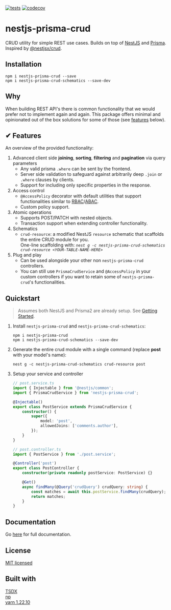 [![tests](https://github.com/kepelrs/nestjs-prisma-crud/actions/workflows/tests.yml/badge.svg)](https://github.com/kepelrs/nestjs-prisma-crud/actions/workflows/tests.yml)
[![codecov](https://codecov.io/gh/kepelrs/nestjs-prisma-crud/branch/master/graph/badge.svg?token=X2KQ8AMFA7)](https://codecov.io/gh/kepelrs/nestjs-prisma-crud)

# nestjs-prisma-crud

CRUD utility for simple REST use cases. Builds on top of [NestJS](https://github.com/nestjs/nest) and [Prisma](https://github.com/prisma/prisma). Inspired by [@nestjsx/crud](https://github.com/nestjsx).

## Installation

    npm i nestjs-prisma-crud --save
    npm i nestjs-prisma-crud-schematics --save-dev

## Why

When building REST API's there is common functionality that we would prefer not to implement again and again. This package offers minimal and opinionated out of the box solutions for some of those (see [features](#features) below).

## ✔ Features

An overview of the provided functionality:

1. Advanced client side **joining**, **sorting**, **filtering** and **pagination** via query parameters
    - Any valid prisma `.where` can be sent by the frontend.
    - Server side validation to safeguard against arbitrarily deep `.join` or `.where` clauses by clients.
    - Support for including only specific properties in the response.
2. Access control
    - `@AccessPolicy` decorator with default utilities that support functionalities similar to [RBAC](https://en.wikipedia.org/wiki/Role-based_access_control)/[ABAC](https://en.wikipedia.org/wiki/Attribute-based_access_control).
    - Custom policy support.
3. Atomic operations
    - Supports POST/PATCH with nested objects.
    - Transaction support when extending controller functionality.
4. Schematics
    - `crud-resource`: a modified NestJS `resource` schematic that scaffolds the entire CRUD module for you.<br/> One-line scaffolding with: _`nest g -c nestjs-prisma-crud-schematics crud-resource <YOUR-TABLE-NAME-HERE>`_
5. Plug and play
    - Can be used alongside your other non `nestjs-prisma-crud` controllers.
    - You can still use `PrismaCrudService` and `@AccessPolicy` in your custom controllers if you want to retain some of `nestjs-prisma-crud`'s functionalities.

## Quickstart

> Assumes both NestJS and Prisma2 are already setup. See [Getting Started](https://kepelrs.github.io/nestjs-prisma-crud/getting-started).

1. Install `nestjs-prisma-crud` and `nestjs-prisma-crud-schematics`:

    ```
    npm i nestjs-prisma-crud
    npm i nestjs-prisma-crud-schematics --save-dev
    ```

2. Generate the entire crud module with a single command (replace **post** with your model's name):

    ```
    nest g -c nestjs-prisma-crud-schematics crud-resource post
    ```

3. Setup your service and controller

    ```ts
    // post.service.ts
    import { Injectable } from '@nestjs/common';
    import { PrismaCrudService } from 'nestjs-prisma-crud';

    @Injectable()
    export class PostService extends PrismaCrudService {
        constructor() {
            super({
                model: 'post',
                allowedJoins: ['comments.author'],
            });
        }
    }

    // post.controller.ts
    import { PostService } from './post.service';

    @Controller('post')
    export class PostController {
        constructor(private readonly postService: PostService) {}

        @Get()
        async findMany(@Query('crudQuery') crudQuery: string) {
            const matches = await this.postService.findMany(crudQuery);
            return matches;
        }
    }
    ```

## Documentation

Go [here](https://kepelrs.github.io/nestjs-prisma-crud/) for full documentation.

## License

[MIT licensed](LICENSE)

## Built with

[TSDX](https://github.com/formium/tsdx)<br>
[np](https://github.com/sindresorhus/np)<br>
[yarn 1.22.10](https://yarnpkg.com/)

